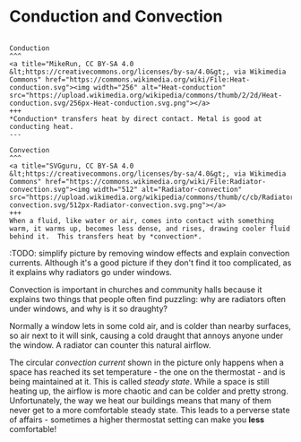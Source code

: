 # Conduction and Convection 

````{panels}

Conduction
^^^
<a title="MikeRun, CC BY-SA 4.0 &lt;https://creativecommons.org/licenses/by-sa/4.0&gt;, via Wikimedia Commons" href="https://commons.wikimedia.org/wiki/File:Heat-conduction.svg"><img width="256" alt="Heat-conduction" src="https://upload.wikimedia.org/wikipedia/commons/thumb/2/2d/Heat-conduction.svg/256px-Heat-conduction.svg.png"></a>
+++
*Conduction* transfers heat by direct contact. Metal is good at conducting heat.
---

Convection
^^^
<a title="SVGguru, CC BY-SA 4.0 &lt;https://creativecommons.org/licenses/by-sa/4.0&gt;, via Wikimedia Commons" href="https://commons.wikimedia.org/wiki/File:Radiator-convection.svg"><img width="512" alt="Radiator-convection" src="https://upload.wikimedia.org/wikipedia/commons/thumb/c/cb/Radiator-convection.svg/512px-Radiator-convection.svg.png"></a>
+++
When a fluid, like water or air, comes into contact with something warm, it warms up, becomes less dense, and rises, drawing cooler fluid behind it.  This transfers heat by *convection*.  
````

:TODO: simplify picture by removing window effects and explain convection currents.  Although it's a good picture if they don't find it too complicated, as it explains why radiators go under windows.

Convection is important in churches and community halls because it explains two things that people often find puzzling:  why are radiators often under windows, and why is it so draughty?  

Normally a window lets in some cold air, and is colder than nearby surfaces, so air next to it will sink, causing a cold draught that annoys anyone under the window.  A radiator can counter this natural airflow.

The circular *convection current* shown in the picture only happens when a space has reached its set temperature - the one on the thermostat - and is being maintained at it.  This is called *steady state*.  While a space is still heating up, the airflow is more chaotic and can be colder and pretty strong.  Unfortunately, the way we heat our buildings means that many of them never get to a more comfortable steady state.  This leads to a perverse state of affairs - sometimes a higher thermostat setting can make you **less** comfortable!  